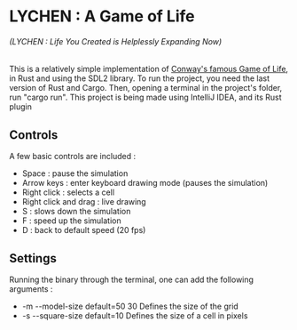LYCHEN : A Game of Life
======
###### (LYCHEN : Life You Created is Helplessly Expanding Now)

This is a relatively simple implementation of [Conway's famous Game of Life](https://en.wikipedia.org/wiki/Conway%27s_Game_of_Life), in Rust and using the SDL2 library.
To run the project, you need the last version of Rust and Cargo. Then, opening a terminal in the project's folder, run "cargo run".
This project is being made using IntelliJ IDEA, and its Rust plugin

## Controls
A few basic controls are included :
* Space : pause the simulation
* Arrow keys : enter keyboard drawing mode (pauses the simulation)
* Right click : selects a cell
* Right click and drag : live drawing
* S : slows down the simulation
* F : speed up the simulation
* D : back to default speed (20 fps)

## Settings
Running the binary through the terminal, one can add the following arguments :
* -m    --model-size    default=50 30   Defines the size of the grid
* -s    --square-size   default=10      Defines the size of a cell in pixels